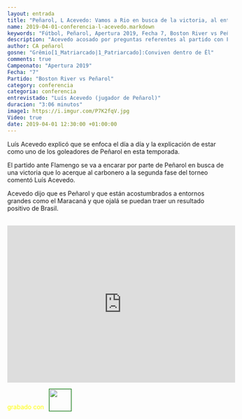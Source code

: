 ```yaml
---
layout: entrada
title: "Peñarol, L Acevedo: Vamos a Rio en busca de la victoria, al entorno estamos acostumbrados es Peñarol"
name: 2019-04-01-conferencia-l-acevedo.markdown
keywords: "Fútbol, Peñarol, Apertura 2019, Fecha 7, Boston River vs Peñarol, Conferencia, Luis Acevedo, Video"
description: "Acevedo acosado por preguntas referentes al partido con Flamengo en Maracaná dejó en claro que el aurinegro va a ir por la victoria y en lo local está contento por los goles que pudo convertir"
author: CA peñarol
gosne: "Grêmio[1_Matriarcado|1_Patriarcado]:Conviven dentro de Êl"
comments: true
Campeonato: "Apertura 2019"
Fecha: "7"
Partido: "Boston River vs Peñarol"
category: conferencia
categoria: conferencia
entrevistado: "Luís Acevedo (jugador de Peñarol)"
duracion: "3:06 minutos"
image1: https://i.imgur.com/P7K2fqV.jpg
Video: true
date: 2019-04-01 12:30:00 +01:00:00
---
```

<!---
Campeonato: <span>{{ page.Campeonato }}</span><br>
Fecha: <span>{{ page.Fecha }}</span><br>
Encuentro: <span>{{ page.Partido }}</span><br>-->

Luís Acevedo explicó que se enfoca el día a día y la explicación de estar como uno de los goleadores de Peñarol en esta temporada.

El partido ante Flamengo se va a encarar por parte de Peñarol en busca de una victoria que lo acerque al carbonero a la segunda fase del torneo comentó Luís Acevedo.

Acevedo dijo que es Peñarol y que están acostumbrados a entornos grandes como el Maracaná y que ojalá se puedan traer un resultado positivo de Brasil.

<br>

<iframe width="521" height="360" src="https://www.youtube.com/embed/KduPJzxefAc" frameborder="0" allow="accelerometer; autoplay; encrypted-media; gyroscope; picture-in-picture" allowfullscreen></iframe>

<span style="color:yellow;">grabado con</span> <a href="http://ffmpeg.org"><img src="{{ site.url }}/images/ffmpeg.png" width="50px" style="border:1px solid green;vertical-align: sub;margin-left:7px;"></a>
